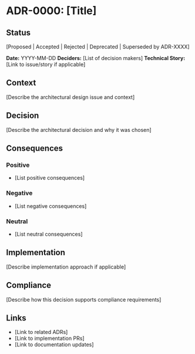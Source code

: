 # ADR-0000: [Title]

## Status
[Proposed | Accepted | Rejected | Deprecated | Superseded by ADR-XXXX]

**Date:** YYYY-MM-DD
**Deciders:** [List of decision makers]
**Technical Story:** [Link to issue/story if applicable]

## Context
[Describe the architectural design issue and context]

## Decision
[Describe the architectural decision and why it was chosen]

## Consequences
### Positive
- [List positive consequences]

### Negative  
- [List negative consequences]

### Neutral
- [List neutral consequences]

## Implementation
[Describe implementation approach if applicable]

## Compliance
[Describe how this decision supports compliance requirements]

## Links
- [Link to related ADRs]
- [Link to implementation PRs]
- [Link to documentation updates]